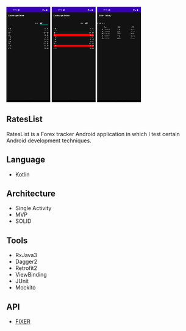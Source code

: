 ![Alt text](/screenshots/resized1.png?raw=true) ![Alt text](/screenshots/resized3.png?raw=true) ![Alt text](/screenshots/resized2.png?raw=true)

## RatesList

RatesList is a Forex tracker Android application in which I test certain Android development techniques.

## Language

- Kotlin

## Architecture

- Single Activity
- MVP
- SOLID

## Tools

- RxJava3
- Dagger2
- Retrofit2
- ViewBinding
- JUnit
- Mockito

## API

- [FIXER](https://fixer.io/)
